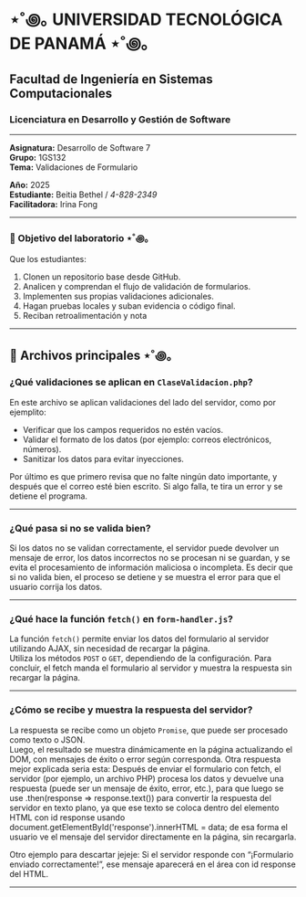 # ⋆˚꩜｡ UNIVERSIDAD TECNOLÓGICA DE PANAMÁ ⋆˚꩜｡
## Facultad de Ingeniería en Sistemas Computacionales  
### Licenciatura en Desarrollo y Gestión de Software  

---

**Asignatura:** Desarrollo de Software 7  
**Grupo:** 1GS132  
**Tema:** Validaciones de Formulario  

 **Año:** 2025  
 **Estudiante:** Beitia Bethel / *4-828-2349*  
 **Facilitadora:** Irina Fong  

---

### 🎯 Objetivo del laboratorio ⋆˚꩜｡
Que los estudiantes:
1.   Clonen un repositorio base desde GitHub.
2.   Analicen y comprendan el flujo de validación de formularios.
3.   Implementen sus propias validaciones adicionales.
4.   Hagan pruebas locales y suban evidencia o código final.
5.   Reciban retroalimentación y nota

---

## 📂 Archivos principales ⋆˚꩜｡

### ¿Qué validaciones se aplican en `ClaseValidacion.php`?

En este archivo se aplican validaciones del lado del servidor, como por ejemplito:

- Verificar que los campos requeridos no estén vacíos.  
- Validar el formato de los datos (por ejemplo: correos electrónicos, números).  
- Sanitizar los datos para evitar inyecciones.

Por último es que primero revisa que no falte ningún dato importante, y después que el correo esté bien escrito. Si algo falla, te tira un error y se detiene el programa.

---

### ¿Qué pasa si no se valida bien?

Si los datos no se validan correctamente, el servidor puede devolver un mensaje de error, los datos incorrectos no se procesan ni se guardan, y se evita el procesamiento de información maliciosa o incompleta. Es decir que si no valida bien, el proceso se detiene y se muestra el error para que el usuario corrija los datos.

---

### ¿Qué hace la función `fetch()` en `form-handler.js`?

La función `fetch()` permite enviar los datos del formulario al servidor utilizando AJAX, sin necesidad de recargar la página.  
Utiliza los métodos `POST` o `GET`, dependiendo de la configuración. Para concluir, el fetch manda el formulario al servidor y muestra la respuesta sin recargar la página.

---

### ¿Cómo se recibe y muestra la respuesta del servidor?

La respuesta se recibe como un objeto `Promise`, que puede ser procesado como texto o JSON.  
Luego, el resultado se muestra dinámicamente en la página actualizando el DOM, con mensajes de éxito o error según corresponda.
Otra respuesta mejor explicada seria esta:
Después de enviar el formulario con fetch, el servidor (por ejemplo, un archivo PHP) procesa los datos y devuelve una respuesta (puede ser un mensaje de éxito, error, etc.), para que luego se use .then(response => response.text()) para convertir la respuesta del servidor en texto plano, ya que ese texto se coloca dentro del elemento HTML con id response usando document.getElementById('response').innerHTML = data; de esa forma el usuario ve el mensaje del servidor directamente en la página, sin recargarla.

Otro ejemplo para descartar jejeje:
Si el servidor responde con “¡Formulario enviado correctamente!”, ese mensaje aparecerá en el área con id response del HTML.

---
